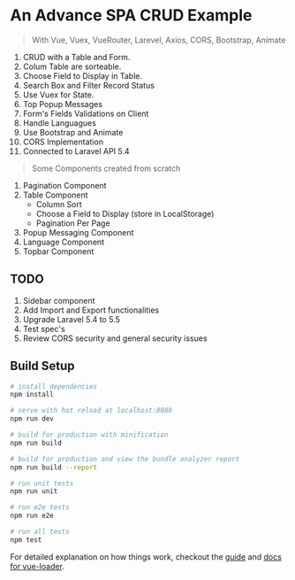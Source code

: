 # An Advance SPA CRUD Example
    
>With Vue, Vuex, VueRouter, Larevel, Axios, CORS, Bootstrap, Animate

1. CRUD with a Table and Form.
2. Colum Table are sorteable.
3. Choose Field to Display in Table.
4. Search Box and Filter Record Status
5. Use Vuex for State.
6. Top Popup Messages
7. Form's Fields Validations on Client
8. Handle Languagues 
9. Use Bootstrap and Animate
10. CORS Implementation 
11. Connected to Laravel API 5.4

>Some Components created from scratch
1. Pagination Component
2. Table Component 
    * Column Sort 
    * Choose a Field to Display (store in LocalStorage)
    * Pagination Per Page 
3. Popup Messaging Component
4. Language Component
5. Topbar Component

## TODO
1. Sidebar component
2. Add Import and Export functionalities
3. Upgrade Laravel 5.4 to 5.5
4. Test spec's
5. Review CORS security and general security issues

## Build Setup

``` bash
# install dependencies
npm install

# serve with hot reload at localhost:8080
npm run dev

# build for production with minification
npm run build

# build for production and view the bundle analyzer report
npm run build --report

# run unit tests
npm run unit

# run e2e tests
npm run e2e

# run all tests
npm test
```

For detailed explanation on how things work, checkout the [guide](http://vuejs-templates.github.io/webpack/) and [docs for vue-loader](http://vuejs.github.io/vue-loader).
